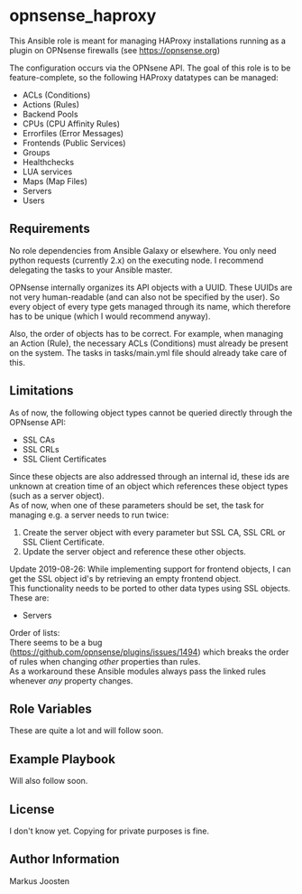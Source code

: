 opnsense_haproxy
=========

This Ansible role is meant for managing HAProxy installations running as a plugin on OPNsense firewalls (see https://opnsense.org)

The configuration occurs via the OPNsene API.
The goal of this role is to be feature-complete, so the following HAProxy datatypes can be managed:

* ACLs (Conditions)
* Actions (Rules)
* Backend Pools
* CPUs (CPU Affinity Rules)
* Errorfiles (Error Messages)
* Frontends (Public Services)
* Groups
* Healthchecks
* LUA services
* Maps (Map Files)
* Servers
* Users


Requirements
------------

No role dependencies from Ansible Galaxy or elsewhere. You only need python requests (currently 2.x) on the executing node.
I recommend delegating the tasks to your Ansible master.

OPNsense internally organizes its API objects with a UUID. 
These UUIDs are not very human-readable (and can also not be specified by the user).
So every object of every type gets managed through its name, which therefore has to be unique (which I would recommend anyway).

Also, the order of objects has to be correct.
For example, when managing an Action (Rule), the necessary ACLs (Conditions) must already be present on the system.
The tasks in tasks/main.yml file should already take care of this.

Limitations
--------------

As of now, the following object types cannot be queried directly through the OPNsense API:  

* SSL CAs
* SSL CRLs
* SSL Client Certificates

Since these objects are also addressed through an internal id, these ids are unknown at creation time of an object which references these object types (such as a server object).  
As of now, when one of these parameters should be set, the task for managing e.g. a server needs to run twice:  

1. Create the server object with every parameter but SSL CA, SSL CRL or SSL Client Certificate.
2. Update the server object and reference these other objects.

Update 2019-08-26:
While implementing support for frontend objects, I can get the SSL object id's by retrieving an empty frontend object.  
This functionality needs to be ported to other data types using SSL objects.  
These are:  

* Servers


Order of lists:  
There seems to be a bug (https://github.com/opnsense/plugins/issues/1494) which breaks the order of rules when changing *other* properties than rules.  
As a workaround these Ansible modules always pass the linked rules whenever *any* property changes.  

Role Variables
--------------

These are quite a lot and will follow soon.


Example Playbook
----------------

Will also follow soon.

License
-------

I don't know yet. Copying for private purposes is fine.

Author Information
------------------

Markus Joosten
